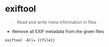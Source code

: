 # exiftool

> Read and write meta information in files

- Remove all EXIF metadata from the given files

`exiftool -All= {{file}}`
